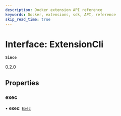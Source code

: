 ```yaml
---
description: Docker extension API reference
keywords: Docker, extensions, sdk, API, reference
skip_read_time: true
---
```


# Interface: ExtensionCli

**`Since`**

0.2.0

## Properties

### exec

• **exec**: [`Exec`](Exec.md)